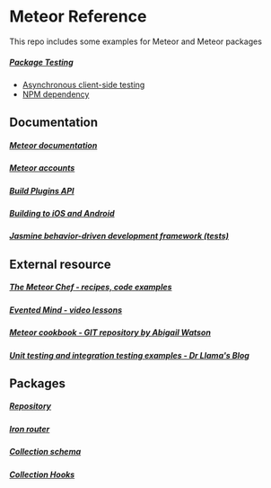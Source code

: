 # Meteor Reference
This repo includes some examples for Meteor and Meteor packages

##### [Package Testing](package-testing)
* [Asynchronous client-side testing](package-testing/testAsync.js)
* [NPM dependency](package-testing/npm.js)


## Documentation

##### [Meteor documentation](http://docs.meteor.com/)
##### [Meteor accounts](https://www.meteor.com/accounts)
##### [Build Plugins API](https://github.com/meteor/meteor/wiki/Build-Plugins-API/)
##### [Building to iOS and Android](https://github.com/meteor/meteor/wiki/Meteor-Cordova-integration)
##### [Jasmine behavior-driven development framework (tests)](http://jasmine.github.io/2.0/introduction.html)

## External resource

##### [The Meteor Chef - recipes, code examples](https://themeteorchef.com/)
##### [Evented Mind - video lessons](https://www.eventedmind.com/classes)
##### [Meteor cookbook - GIT repository by Abigail Watson](https://github.com/awatson1978/meteor-cookbook)
##### [Unit testing and integration testing examples - Dr Llama's Blog](https://doctorllama.wordpress.com/2014/08/03/creating-and-testing-meteor-applications-with-bdd-using-velocity-and-jasmine/)

## Packages

##### [Repository](https://atmospherejs.com)
##### [Iron router](https://atmospherejs.com/iron/router)
##### [Collection schema](https://atmospherejs.com/aldeed/collection2)
##### [Collection Hooks](https://atmospherejs.com/matb33/collection-hooks)
